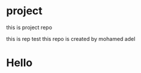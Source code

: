 # project
this is project repo


this is rep test this repo is created by mohamed adel
<h1>Hello</h1>
